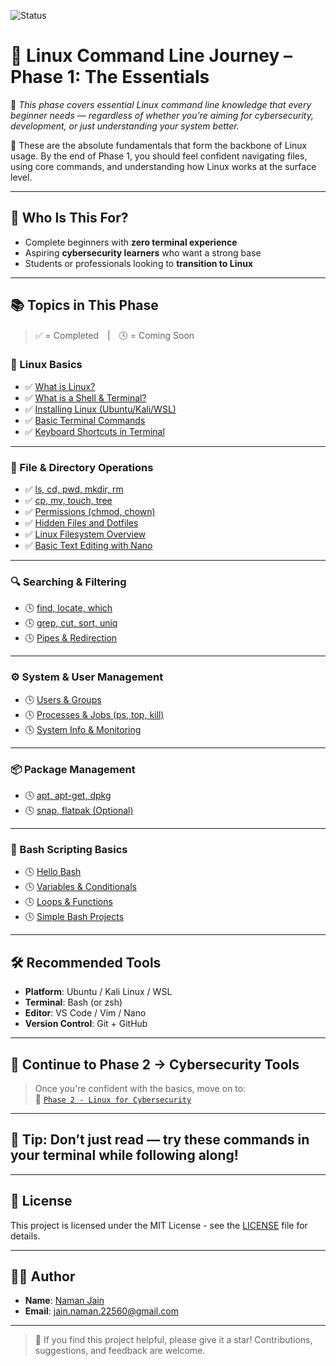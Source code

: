 ![Status](https://img.shields.io/badge/Phase-1%20--%20Basics-blue)

# 🔰 Linux Command Line Journey – Phase 1: The Essentials

🎯 *This phase covers essential Linux command line knowledge that every beginner needs — regardless of whether you're aiming for cybersecurity, development, or just understanding your system better.*

📌 These are the absolute fundamentals that form the backbone of Linux usage. By the end of Phase 1, you should feel confident navigating files, using core commands, and understanding how Linux works at the surface level.

---

## 🧩 Who Is This For?

- Complete beginners with **zero terminal experience**
- Aspiring **cybersecurity learners** who want a strong base
- Students or professionals looking to **transition to Linux**

---

## 📚 Topics in This Phase

> ✅ = Completed | 🕓 = Coming Soon

### 🔧 Linux Basics

- ✅ [What is Linux?](../phase-1(for%20everyone)/linux-basics/what-is-linux.md)
- ✅ [What is a Shell & Terminal?](../phase-1(for%20everyone)/linux-basics/shell-vs-terminal.md)
- ✅ [Installing Linux (Ubuntu/Kali/WSL)](../phase-1(for%20everyone)/linux-basics/installing-linux.md)
- ✅ [Basic Terminal Commands](../phase-1(for%20everyone)/linux-basics/basic-commands.md)
- ✅ [Keyboard Shortcuts in Terminal](../phase-1(for%20everyone)/linux-basics/keyboard-shortcuts.md)

---

### 📂 File & Directory Operations

- ✅ [ls, cd, pwd, mkdir, rm](../phase-1(for%20everyone)/file-and-directory-operations/file-directory-commands.md)
- ✅ [cp, mv, touch, tree](../phase-1(for%20everyone)/file-and-directory-operations/more-file-commands.md)
- ✅ [Permissions (chmod, chown)](../phase-1(for%20everyone)/file-and-directory-operations/permissions.md)
- ✅ [Hidden Files and Dotfiles](../phase-1(for%20everyone)/file-and-directory-operations/hidden-files-dotfiles.md)
- ✅ [Linux Filesystem Overview](../phase-1(for%20everyone)/file-and-directory-operations/linux-filesystem-overview.md)
- ✅ [Basic Text Editing with Nano](../phase-1(for%20everyone)/file-and-directory-operations/nano-editor.md)

---

### 🔍 Searching & Filtering

- 🕓 [find, locate, which](../phase-1(for%20everyone)/searching-and-filtering/find-locate.md)
- 🕓 [grep, cut, sort, uniq](../phase-1(for%20everyone)/searching-and-filtering/grep-cut-sort.md)
- 🕓 [Pipes & Redirection](../phase-1(for%20everyone)/searching-and-filtering/pipes-redirection.md)

---

### ⚙️ System & User Management

- 🕓 [Users & Groups](../phase-1(for%20everyone)/system-and-user-management/users-groups.md)
- 🕓 [Processes & Jobs (ps, top, kill)](../phase-1(for%20everyone)/system-and-user-management/processes.md)
- 🕓 [System Info & Monitoring](../phase-1(for%20everyone)/system-and-user-management/system-info.md)

---

### 📦 Package Management

- 🕓 [apt, apt-get, dpkg](../phase-1(for%20everyone)/package-management/apt-dpkg.md)
- 🕓 [snap, flatpak (Optional)](../phase-1(for%20everyone)/package-management/snap-flatpak.md)

---

### 🧪 Bash Scripting Basics

- 🕓 [Hello Bash](../phase-1(for%20everyone)/bash-scripting-basics/hello-bash.md)
- 🕓 [Variables & Conditionals](../phase-1(for%20everyone)/bash-scripting-basics/variables-if.md)
- 🕓 [Loops & Functions](../phase-1(for%20everyone)/bash-scripting-basics/loops-functions.md)
- 🕓 [Simple Bash Projects](../phase-1(for%20everyone)/bash-scripting-basics/bash-projects.md)

---

## 🛠 Recommended Tools

- **Platform**: Ubuntu / Kali Linux / WSL  
- **Terminal**: Bash (or zsh)  
- **Editor**: VS Code / Vim / Nano  
- **Version Control**: Git + GitHub  

---

## 🔗 Continue to Phase 2 → Cybersecurity Tools

> Once you're confident with the basics, move on to:  
📁 [`Phase 2 - Linux for Cybersecurity`](../phase-2(for%20cybersecurity%20enthusiasts)/README.md#🔐-phase-2-linux-for-cybersecurity)

---

## 📌 Tip: Don’t just read — try these commands in your terminal while following along!

---

## 📜 License

This project is licensed under the MIT License - see the [LICENSE](./LICENSE.txt) file for details.

---

## 🙋‍♂️ Author

- **Name**: [Naman Jain](https://github.com/Naman-Jain-2256)
- **Email**: [jain.naman.22560@gmail.com](mailto:jain.naman.22560@gmail.com)

---

> 🌟 If you find this project helpful, please give it a star!
> Contributions, suggestions, and feedback are welcome.